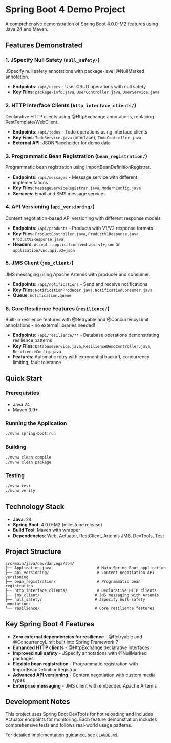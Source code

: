 # Spring Boot 4 Demo Project

A comprehensive demonstration of Spring Boot 4.0.0-M2 features using Java 24 and Maven.

## Features Demonstrated

### 1. JSpecify Null Safety (`null_safety/`)
JSpecify null safety annotations with package-level @NullMarked annotation.
- **Endpoints**: `/api/users` - User CRUD operations with null safety
- **Key Files**: `package-info.java`, `UserController.java`, `UserService.java`

### 2. HTTP Interface Clients (`http_interface_clients/`)
Declarative HTTP clients using @HttpExchange annotations, replacing RestTemplate/WebClient.
- **Endpoints**: `/api/todos` - Todo operations using interface clients
- **Key Files**: `TodoService.java` (interface), `TodoController.java`
- **External API**: JSONPlaceholder for demo data

### 3. Programmatic Bean Registration (`bean_registration/`)
Programmatic bean registration using ImportBeanDefinitionRegistrar.
- **Endpoints**: `/api/messages` - Message service with different implementations
- **Key Files**: `MessageServiceRegistrar.java`, `ModernConfig.java`
- **Services**: Email and SMS message services

### 4. API Versioning (`api_versioning/`)
Content negotiation-based API versioning with different response models.
- **Endpoints**: `/api/products` - Products with V1/V2 response formats
- **Key Files**: `ProductController.java`, `ProductV1Response.java`, `ProductV2Response.java`
- **Headers**: `Accept: application/vnd.api.v1+json` or `application/vnd.api.v2+json`

### 5. JMS Client (`jms_client/`)
JMS messaging using Apache Artemis with producer and consumer.
- **Endpoints**: `/api/notifications` - Send and receive notifications
- **Key Files**: `NotificationProducer.java`, `NotificationConsumer.java`
- **Queue**: `notification.queue`

### 6. Core Resilience Features (`resilience/`)
Built-in resilience features with @Retryable and @ConcurrencyLimit annotations - no external libraries needed!
- **Endpoints**: `/api/resilience/**` - Database operations demonstrating resilience patterns
- **Key Files**: `DatabaseService.java`, `ResilienceDemoController.java`, `ResilienceConfig.java`
- **Features**: Automatic retry with exponential backoff, concurrency limiting, fault tolerance

## Quick Start

### Prerequisites
- Java 24
- Maven 3.9+

### Running the Application
```bash
./mvnw spring-boot:run
```

### Building
```bash
./mvnw clean compile
./mvnw clean package
```

### Testing
```bash
./mvnw test
./mvnw verify
```

## Technology Stack

- **Java**: 24
- **Spring Boot**: 4.0.0-M2 (milestone release)
- **Build Tool**: Maven with wrapper
- **Dependencies**: Web, Actuator, RestClient, Artemis JMS, DevTools, Test

## Project Structure

```
src/main/java/dev/danvega/sb4/
├── Application.java                    # Main Spring Boot application
├── api_versioning/                     # Content negotiation API versioning
├── bean_registration/                  # Programmatic bean registration
├── http_interface_clients/             # Declarative HTTP clients
├── jms_client/                        # JMS messaging with Artemis
├── null_safety/                       # JSpecify null safety annotations
└── resilience/                        # Core resilience features
```

## Key Spring Boot 4 Features

- **Zero external dependencies for resilience** - @Retryable and @ConcurrencyLimit built into Spring Framework 7
- **Enhanced HTTP clients** - @HttpExchange declarative interfaces
- **Improved null safety** - JSpecify annotations with @NullMarked packages
- **Flexible bean registration** - Programmatic registration with ImportBeanDefinitionRegistrar
- **Advanced API versioning** - Content negotiation with custom media types
- **Enterprise messaging** - JMS client with embedded Apache Artemis

## Development Notes

This project uses Spring Boot DevTools for hot reloading and includes Actuator endpoints for monitoring. Each feature demonstration includes comprehensive tests and follows real-world usage patterns.

For detailed implementation guidance, see `CLAUDE.md`.